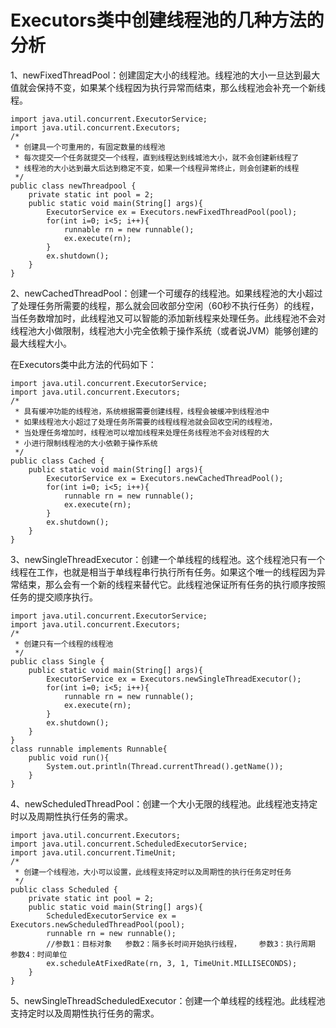 # Executors类中创建线程池的几种方法的分析

1、newFixedThreadPool：创建固定大小的线程池。线程池的大小一旦达到最大值就会保持不变，如果某个线程因为执行异常而结束，那么线程池会补充一个新线程。

```
import java.util.concurrent.ExecutorService;
import java.util.concurrent.Executors;
/*
 * 创建具一个可重用的，有固定数量的线程池
 * 每次提交一个任务就提交一个线程，直到线程达到线城池大小，就不会创建新线程了
 * 线程池的大小达到最大后达到稳定不变，如果一个线程异常终止，则会创建新的线程
 */
public class newThreadpool {
	private static int pool = 2;
	public static void main(String[] args){
		ExecutorService ex = Executors.newFixedThreadPool(pool);
		for(int i=0; i<5; i++){
			runnable rn = new runnable();
			ex.execute(rn);
		}
		ex.shutdown();
	}
}
```

2、newCachedThreadPool：创建一个可缓存的线程池。如果线程池的大小超过了处理任务所需要的线程，那么就会回收部分空闲（60秒不执行任务）的线程，当任务数增加时，此线程池又可以智能的添加新线程来处理任务。此线程池不会对线程池大小做限制，线程池大小完全依赖于操作系统（或者说JVM）能够创建的最大线程大小。

在Executors类中此方法的代码如下：

```
import java.util.concurrent.ExecutorService;
import java.util.concurrent.Executors;
/* 
 * 具有缓冲功能的线程池，系统根据需要创建线程，线程会被缓冲到线程池中
 * 如果线程池大小超过了处理任务所需要的线程线程池就会回收空闲的线程池，
 * 当处理任务增加时，线程池可以增加线程来处理任务线程池不会对线程的大
 * 小进行限制线程池的大小依赖于操作系统
 */
public class Cached {
	public static void main(String[] args){
		ExecutorService ex = Executors.newCachedThreadPool();
		for(int i=0; i<5; i++){
			runnable rn = new runnable();
			ex.execute(rn);
		}
		ex.shutdown();
	}
}

```

3、newSingleThreadExecutor：创建一个单线程的线程池。这个线程池只有一个线程在工作，也就是相当于单线程串行执行所有任务。如果这个唯一的线程因为异常结束，那么会有一个新的线程来替代它。此线程池保证所有任务的执行顺序按照任务的提交顺序执行。

```
import java.util.concurrent.ExecutorService;
import java.util.concurrent.Executors;
/*
 * 创建只有一个线程的线程池
 */
public class Single {
	public static void main(String[] args){
		ExecutorService ex = Executors.newSingleThreadExecutor();
		for(int i=0; i<5; i++){
			runnable rn = new runnable();
			ex.execute(rn);
		}
		ex.shutdown();
	}
}
class runnable implements Runnable{
	public void run(){
		System.out.println(Thread.currentThread().getName());
	}
}

```

4、newScheduledThreadPool：创建一个大小无限的线程池。此线程池支持定时以及周期性执行任务的需求。

```
import java.util.concurrent.Executors;
import java.util.concurrent.ScheduledExecutorService;
import java.util.concurrent.TimeUnit;
/*
 * 创建一个线程池，大小可以设置，此线程支持定时以及周期性的执行任务定时任务
 */
public class Scheduled {
	private static int pool = 2;
	public static void main(String[] args){
		ScheduledExecutorService ex = Executors.newScheduledThreadPool(pool);
		runnable rn = new runnable();
		//参数1：目标对象   参数2：隔多长时间开始执行线程，    参数3：执行周期       参数4：时间单位
        ex.scheduleAtFixedRate(rn, 3, 1, TimeUnit.MILLISECONDS);
	}
}

```

5、newSingleThreadScheduledExecutor：创建一个单线程的线程池。此线程池支持定时以及周期性执行任务的需求。